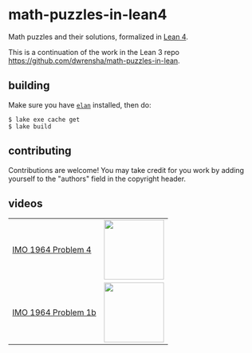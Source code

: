 # math-puzzles-in-lean4

Math puzzles and their solutions, formalized in [Lean 4](https://github.com/leanprover/lean4).

This is a continuation of
the work in the Lean 3 repo https://github.com/dwrensha/math-puzzles-in-lean.

## building

Make sure you have [`elan`](https://github.com/leanprover/elan) installed, then do:

```
$ lake exe cache get
$ lake build
```

## contributing

Contributions are welcome!
You may take credit for you work by adding yourself
to the "authors" field in the copyright header.

## videos

|  |  |
| ----- | ---- |
| [IMO 1964 Problem 4](/MathPuzzles/Imo1964Q4.lean) | [<img src="http://img.youtube.com/vi/TOzS4aC_K1g/maxresdefault.jpg" height="120px">](http://youtu.be/TOzS4aC_K1g)|
| [IMO 1964 Problem 1b](/MathPuzzles/Imo1964Q1B.lean) | [<img src="http://img.youtube.com/vi/9d2nicgd68Q/maxresdefault.jpg" height="120px">](http://youtu.be/9d2nicgd68Q)|

